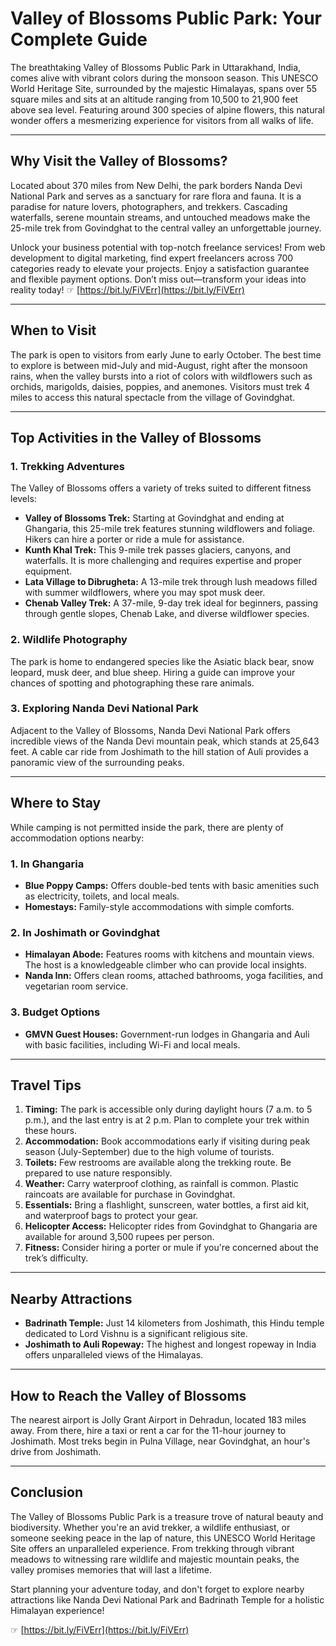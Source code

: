 # Valley of Blossoms Public Park: Your Complete Guide

The breathtaking Valley of Blossoms Public Park in Uttarakhand, India, comes alive with vibrant colors during the monsoon season. This UNESCO World Heritage Site, surrounded by the majestic Himalayas, spans over 55 square miles and sits at an altitude ranging from 10,500 to 21,900 feet above sea level. Featuring around 300 species of alpine flowers, this natural wonder offers a mesmerizing experience for visitors from all walks of life.

---

## Why Visit the Valley of Blossoms?

Located about 370 miles from New Delhi, the park borders Nanda Devi National Park and serves as a sanctuary for rare flora and fauna. It is a paradise for nature lovers, photographers, and trekkers. Cascading waterfalls, serene mountain streams, and untouched meadows make the 25-mile trek from Govindghat to the central valley an unforgettable journey.

Unlock your business potential with top-notch freelance services! From web development to digital marketing, find expert freelancers across 700 categories ready to elevate your projects. Enjoy a satisfaction guarantee and flexible payment options. Don’t miss out—transform your ideas into reality today! ☞ [https://bit.ly/FiVErr](https://bit.ly/FiVErr)

---

## When to Visit

The park is open to visitors from early June to early October. The best time to explore is between mid-July and mid-August, right after the monsoon rains, when the valley bursts into a riot of colors with wildflowers such as orchids, marigolds, daisies, poppies, and anemones. Visitors must trek 4 miles to access this natural spectacle from the village of Govindghat.

---

## Top Activities in the Valley of Blossoms

### 1. **Trekking Adventures**
The Valley of Blossoms offers a variety of treks suited to different fitness levels:

- **Valley of Blossoms Trek:** Starting at Govindghat and ending at Ghangaria, this 25-mile trek features stunning wildflowers and foliage. Hikers can hire a porter or ride a mule for assistance.
- **Kunth Khal Trek:** This 9-mile trek passes glaciers, canyons, and waterfalls. It is more challenging and requires expertise and proper equipment.
- **Lata Village to Dibrugheta:** A 13-mile trek through lush meadows filled with summer wildflowers, where you may spot musk deer.
- **Chenab Valley Trek:** A 37-mile, 9-day trek ideal for beginners, passing through gentle slopes, Chenab Lake, and diverse wildflower species.

### 2. **Wildlife Photography**
The park is home to endangered species like the Asiatic black bear, snow leopard, musk deer, and blue sheep. Hiring a guide can improve your chances of spotting and photographing these rare animals.

### 3. **Exploring Nanda Devi National Park**
Adjacent to the Valley of Blossoms, Nanda Devi National Park offers incredible views of the Nanda Devi mountain peak, which stands at 25,643 feet. A cable car ride from Joshimath to the hill station of Auli provides a panoramic view of the surrounding peaks.

---

## Where to Stay

While camping is not permitted inside the park, there are plenty of accommodation options nearby:

### 1. **In Ghangaria**
- **Blue Poppy Camps:** Offers double-bed tents with basic amenities such as electricity, toilets, and local meals.
- **Homestays:** Family-style accommodations with simple comforts.

### 2. **In Joshimath or Govindghat**
- **Himalayan Abode:** Features rooms with kitchens and mountain views. The host is a knowledgeable climber who can provide local insights.
- **Nanda Inn:** Offers clean rooms, attached bathrooms, yoga facilities, and vegetarian room service.

### 3. **Budget Options**
- **GMVN Guest Houses:** Government-run lodges in Ghangaria and Auli with basic facilities, including Wi-Fi and local meals.

---

## Travel Tips

1. **Timing:** The park is accessible only during daylight hours (7 a.m. to 5 p.m.), and the last entry is at 2 p.m. Plan to complete your trek within these hours.
2. **Accommodation:** Book accommodations early if visiting during peak season (July-September) due to the high volume of tourists.
3. **Toilets:** Few restrooms are available along the trekking route. Be prepared to use nature responsibly.
4. **Weather:** Carry waterproof clothing, as rainfall is common. Plastic raincoats are available for purchase in Govindghat.
5. **Essentials:** Bring a flashlight, sunscreen, water bottles, a first aid kit, and waterproof bags to protect your gear.
6. **Helicopter Access:** Helicopter rides from Govindghat to Ghangaria are available for around 3,500 rupees per person.
7. **Fitness:** Consider hiring a porter or mule if you're concerned about the trek’s difficulty.

---

## Nearby Attractions

- **Badrinath Temple:** Just 14 kilometers from Joshimath, this Hindu temple dedicated to Lord Vishnu is a significant religious site.
- **Joshimath to Auli Ropeway:** The highest and longest ropeway in India offers unparalleled views of the Himalayas.

---

## How to Reach the Valley of Blossoms

The nearest airport is Jolly Grant Airport in Dehradun, located 183 miles away. From there, hire a taxi or rent a car for the 11-hour journey to Joshimath. Most treks begin in Pulna Village, near Govindghat, an hour's drive from Joshimath.

---

## Conclusion

The Valley of Blossoms Public Park is a treasure trove of natural beauty and biodiversity. Whether you're an avid trekker, a wildlife enthusiast, or someone seeking peace in the lap of nature, this UNESCO World Heritage Site offers an unparalleled experience. From trekking through vibrant meadows to witnessing rare wildlife and majestic mountain peaks, the valley promises memories that will last a lifetime.

Start planning your adventure today, and don't forget to explore nearby attractions like Nanda Devi National Park and Badrinath Temple for a holistic Himalayan experience!

☞ [https://bit.ly/FiVErr](https://bit.ly/FiVErr)
